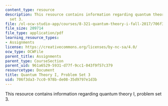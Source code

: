```yaml
---
content_type: resource
description: This resource contains information regarding quantum theory I, problem
  set 3.
file: /ol-ocw-studio-app/courses/8-321-quantum-theory-i-fall-2017/706f3da37cc0978bde0835d9797e1d3b_MIT8_321F17_Pset3.pdf
file_size: 209714
file_type: application/pdf
learning_resource_types:
- Assignments
license: https://creativecommons.org/licenses/by-nc-sa/4.0/
ocw_type: OCWFile
parent_title: Assignments
parent_type: CourseSection
parent_uid: 961a6529-5931-d77f-9cc1-043f9f57c379
resourcetype: Document
title: Quantum Theory I, Problem Set 3
uid: 706f3da3-7cc0-978b-de08-35d9797e1d3b
---
```

This resource contains information regarding quantum theory I, problem set 3.